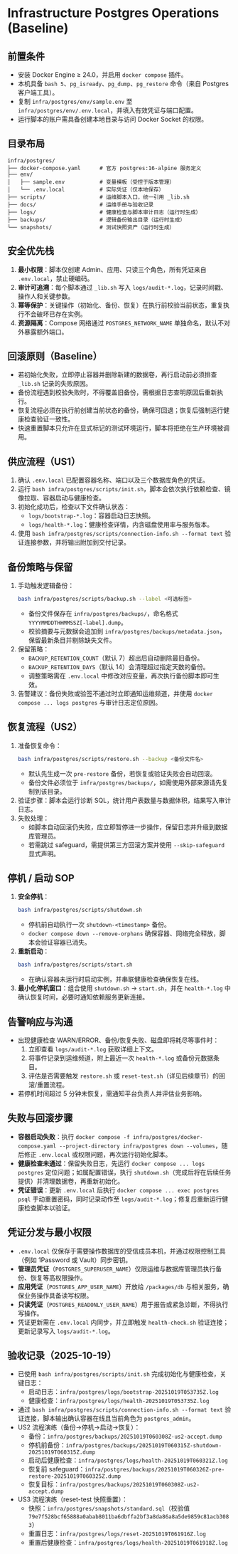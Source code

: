 # Infrastructure Postgres Operations (Baseline)

## 前置条件
- 安装 Docker Engine ≥ 24.0，并启用 `docker compose` 插件。
- 本机具备 `bash 5`、`pg_isready`、`pg_dump`、`pg_restore` 命令（来自 Postgres 客户端工具）。
- 复制 `infra/postgres/env/sample.env` 至 `infra/postgres/env/.env.local`，并填入有效凭证与端口配置。
- 运行脚本的账户需具备创建本地目录与访问 Docker Socket 的权限。

## 目录布局
```
infra/postgres/
├── docker-compose.yaml      # 官方 postgres:16-alpine 服务定义
├── env/
│   ├── sample.env           # 变量模板（受控于版本管理）
│   └── .env.local           # 实际凭证（仅本地保存）
├── scripts/                 # 运维脚本入口，统一引用 _lib.sh
├── docs/                    # 运维手册与验收记录
├── logs/                    # 健康检查与脚本审计日志（运行时生成）
├── backups/                 # 逻辑备份输出目录（运行时生成）
└── snapshots/               # 测试快照资产（运行时生成）
```

## 安全优先栈
1. **最小权限**：脚本仅创建 Admin、应用、只读三个角色，所有凭证来自 `.env.local`，禁止硬编码。
2. **审计可追溯**：每个脚本通过 `_lib.sh` 写入 `logs/audit-*.log`，记录时间戳、操作人和关键参数。
3. **幂等保护**：关键操作（初始化、备份、恢复）在执行前校验当前状态，重复执行不会破坏已存在实例。
4. **资源隔离**：Compose 网络通过 `POSTGRES_NETWORK_NAME` 单独命名，默认不对外暴露额外端口。

## 回滚原则（Baseline）
- 若初始化失败，立即停止容器并删除新建的数据卷，再行启动前必须排查 `_lib.sh` 记录的失败原因。
- 备份流程遇到校验失败时，不得覆盖旧备份，需根据日志查明原因后重新执行。
- 恢复流程必须在执行前创建当前状态的备份，确保可回退；恢复后强制运行健康检查验证一致性。
- 快速重置脚本只允许在显式标记的测试环境运行，脚本将拒绝在生产环境被调用。

## 供应流程（US1）
1. 确认 `.env.local` 已配置容器名称、端口以及三个数据库角色的凭证。
2. 运行 `bash infra/postgres/scripts/init.sh`，脚本会依次执行依赖检查、镜像拉取、容器启动与健康检查。
3. 初始化成功后，检查以下文件确认状态：
   - `logs/bootstrap-*.log`：容器启动日志快照。
   - `logs/health-*.log`：健康检查详情，内含磁盘使用率与服务版本。
4. 使用 `bash infra/postgres/scripts/connection-info.sh --format text` 验证连接参数，并将输出附加到交付记录。

## 备份策略与保留
1. 手动触发逻辑备份：
   ```bash
   bash infra/postgres/scripts/backup.sh --label <可选标签>
   ```
   - 备份文件保存在 `infra/postgres/backups/`，命名格式 `YYYYMMDDTHHMMSSZ[-label].dump`。
   - 校验摘要与元数据会追加到 `infra/postgres/backups/metadata.json`，保留最新条目并剔除缺失文件。
2. 保留策略：
   - `BACKUP_RETENTION_COUNT`（默认 7）超出后自动删除最旧备份。
   - `BACKUP_RETENTION_DAYS`（默认 14）会清理超过指定天数的备份。
   - 调整策略需在 `.env.local` 中修改对应变量，再次执行备份脚本即可生效。
3. 告警建议：备份失败或验签不通过时立即通知运维频道，并使用 `docker compose ... logs postgres` 与审计日志定位原因。

## 恢复流程（US2）
1. 准备恢复命令：
   ```bash
   bash infra/postgres/scripts/restore.sh --backup <备份文件名>
   ```
   - 默认先生成一次 `pre-restore` 备份，若恢复或验证失败会自动回滚。
   - 备份文件必须位于 `infra/postgres/backups/`，如需使用外部来源请先复制到该目录。
2. 验证步骤：脚本会运行诊断 SQL，统计用户表数量与数据体积，结果写入审计日志。
3. 失败处理：
   - 如脚本自动回滚仍失败，应立即暂停进一步操作，保留日志并升级到数据库管理员。
   - 若需跳过 safeguard，需提供第三方回滚方案并使用 `--skip-safeguard` 显式声明。

## 停机 / 启动 SOP
1. **安全停机**：
   ```bash
   bash infra/postgres/scripts/shutdown.sh
   ```
   - 停机前自动执行一次 `shutdown-<timestamp>` 备份。
   - `docker compose down --remove-orphans` 确保容器、网络完全释放，脚本会验证容器已消失。
2. **重新启动**：
   ```bash
   bash infra/postgres/scripts/start.sh
   ```
   - 在确认容器未运行时启动实例，并串联健康检查确保恢复在线。
3. **最小化停机窗口**：组合使用 `shutdown.sh` → `start.sh`，并在 `health-*.log` 中确认恢复时间，必要时通知依赖服务更新连接。

## 告警响应与沟通
- 出现健康检查 WARN/ERROR、备份/恢复失败、磁盘即将耗尽等事件时：
  1. 立即查看 `logs/audit-*.log` 获取详细上下文。
  2. 将事件记录到运维频道，附上最近一次 `health-*.log` 或备份元数据条目。
  3. 评估是否需要触发 `restore.sh` 或 `reset-test.sh`（详见后续章节）的回滚/重置流程。
- 若停机时间超过 5 分钟未恢复，需通知平台负责人并评估业务影响。

## 失败与回滚步骤
- **容器启动失败**：执行 `docker compose -f infra/postgres/docker-compose.yaml --project-directory infra/postgres down --volumes`，随后修正 `.env.local` 或权限问题，再次运行初始化脚本。
- **健康检查未通过**：保留失败日志，先运行 `docker compose ... logs postgres` 定位问题；如属配置错误，执行 `shutdown.sh`（完成后将在后续任务提供）并清理数据卷，再重新初始化。
- **凭证错误**：更新 `.env.local` 后执行 `docker compose ... exec postgres psql` 手动重置密码，同时记录动作至 `logs/audit-*.log`；修复后重新运行健康检查脚本以验证。

## 凭证分发与最小权限
- `.env.local` 仅保存于需要操作数据库的受信成员本机，并通过权限控制工具（例如 1Password 或 Vault）同步密钥。
- **管理员凭证**（`POSTGRES_SUPERUSER_NAME`）仅限运维与数据库管理员执行备份、恢复等高权限操作。
- **应用凭证**（`POSTGRES_APP_USER_NAME`）开放给 `/packages/db` 与相关服务，确保业务操作具备读写权限。
- **只读凭证**（`POSTGRES_READONLY_USER_NAME`）用于报告或紧急诊断，不得执行写操作。
- 凭证更新需在 `.env.local` 内同步，并立即触发 `health-check.sh` 验证连接；更新记录写入 `logs/audit-*.log`。

## 验收记录（2025-10-19）
- 已使用 `bash infra/postgres/scripts/init.sh` 完成初始化与健康检查，关键日志：
  - 启动日志：`infra/postgres/logs/bootstrap-20251019T053735Z.log`
  - 健康检查：`infra/postgres/logs/health-20251019T053735Z.log`
- 通过 `bash infra/postgres/scripts/connection-info.sh --format text` 验证连接，脚本输出确认容器在线且当前角色为 `postgres_admin`。
- US2 流程演练（备份→停机→启动→恢复）：
  - 备份：`infra/postgres/backups/20251019T060308Z-us2-accept.dump`
  - 停机前备份：`infra/postgres/backups/20251019T060315Z-shutdown-20251019T060315Z.dump`
  - 启动后健康检查：`infra/postgres/logs/health-20251019T060321Z.log`
  - 恢复前 safeguard：`infra/postgres/backups/20251019T060326Z-pre-restore-20251019T060325Z.dump`
  - 恢复目标：`infra/postgres/backups/20251019T060308Z-us2-accept.dump`
- US3 流程演练（reset-test 快照重置）：
  - 快照：`infra/postgres/snapshots/standard.sql`（校验值 `79e7f528bcf65888a0abab8011ba6dbffa2bf3a8da86a8a5de9859c81acb3083`）
  - 重置日志：`infra/postgres/logs/reset-20251019T061916Z.log`
  - 重置后健康检查：`infra/postgres/logs/health-20251019T061918Z.log`
